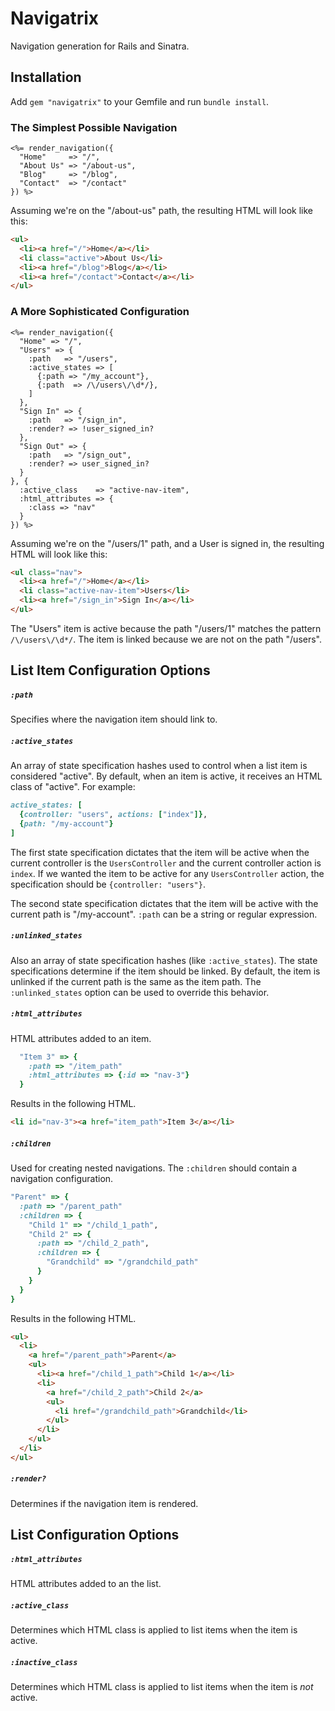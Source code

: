 # Navigatrix
Navigation generation for Rails and Sinatra.

## Installation
Add `gem "navigatrix"` to your Gemfile and run `bundle install`.

### The Simplest Possible Navigation
```ERB
<%= render_navigation({
  "Home"     => "/",
  "About Us" => "/about-us",
  "Blog"     => "/blog",
  "Contact"  => "/contact"
}) %>
```
Assuming we're on the "/about-us" path, the resulting HTML will look like this:
```HTML
<ul>
  <li><a href="/">Home</a></li>
  <li class="active">About Us</li>
  <li><a href="/blog">Blog</a></li>
  <li><a href="/contact">Contact</a></li>
</ul>
```

### A More Sophisticated Configuration
```ERB
<%= render_navigation({
  "Home" => "/",
  "Users" => {
    :path   => "/users",
    :active_states => [
      {:path => "/my_account"},
      {:path  => /\/users\/\d*/},
    ]
  },
  "Sign In" => {
    :path   => "/sign_in",
    :render? => !user_signed_in?
  },
  "Sign Out" => {
    :path   => "/sign_out",
    :render? => user_signed_in?
  }
}, {
  :active_class    => "active-nav-item",
  :html_attributes => {
    :class => "nav"
  }
}) %>
```

Assuming we're on the "/users/1" path, and a User is signed in, the resulting HTML will look like this:
```HTML
<ul class="nav">
  <li><a href="/">Home</a></li>
  <li class="active-nav-item">Users</li>
  <li><a href="/sign_in">Sign In</a></li>
</ul>
```
The "Users" item is active because the path "/users/1" matches the pattern `/\/users\/\d*/`.  The item is linked because we are not on the path "/users".


## List Item Configuration Options
##### `:path`
Specifies where the navigation item should link to.

##### `:active_states`
An array of state specification hashes used to control when a list item is considered "active".  By default, when an item is active, it receives an HTML class of "active". For example:
```Ruby
active_states: [
  {controller: "users", actions: ["index"]},
  {path: "/my-account"}
]
```
The first state specification dictates that the item will be active when the current controller is the `UsersController` and the current controller action is `index`.  If we wanted the item to be active for any `UsersController` action, the specification should be `{controller: "users"}`.

The second state specification dictates that the item will be active with the current path is "/my-account".  `:path` can be a string or regular expression.

##### `:unlinked_states`
Also an array of state specification hashes (like `:active_states`).  The state specifications determine if the item should be linked.  By default, the item is unlinked if the current path is the same as the item path.  The `:unlinked_states` option can be used to override this behavior.

##### `:html_attributes`
HTML attributes added to an item.
```Ruby
  "Item 3" => {
    :path => "/item_path"
    :html_attributes => {:id => "nav-3"}
  }
```
Results in the following HTML.
```HTML
<li id="nav-3"><a href="item_path">Item 3</a></li>
```

##### `:children`
Used for creating nested navigations.  The `:children` should contain a navigation configuration.
```Ruby
"Parent" => {
  :path => "/parent_path"
  :children => {
    "Child 1" => "/child_1_path",
    "Child 2" => {
      :path => "/child_2_path",
      :children => {
        "Grandchild" => "/grandchild_path"
      }
    }
  }
}
```
Results in the following HTML.
```HTML
<ul>
  <li>
    <a href="/parent_path">Parent</a>
    <ul>
      <li><a href="/child_1_path">Child 1</a></li>
      <li>
        <a href="/child_2_path">Child 2</a>
        <ul>
          <li href="/grandchild_path">Grandchild</li>
        </ul>
      </li>
    </ul>
  </li>
</ul>
```

##### `:render?`
Determines if the navigation item is rendered.

## List Configuration Options
##### `:html_attributes`
HTML attributes added to an the list.

##### `:active_class`
Determines which HTML class is applied to list items when the item is active.

##### `:inactive_class`
Determines which HTML class is applied to list items when the item is *not* active.
